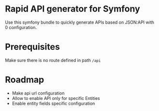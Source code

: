 # Rapid API generator for Symfony

Use this symfony bundle to quickly generate APIs based on JSON:API with 0 configuration.

# Prerequisites

Make sure there is no route defined in path `/api`

# Roadmap

* Make api url configuration
* Allow to enable API only for specific Entities
* Enable entity fields specific configuration